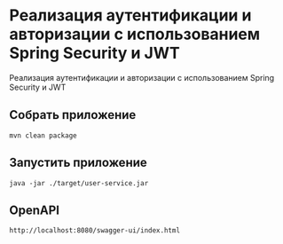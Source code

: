 # Реализация аутентификации и авторизации с использованием Spring Security и JWT

Реализация аутентификации и авторизации с использованием Spring Security и JWT

## Собрать приложение
```
mvn clean package
```

## Запустить приложение
```
java -jar ./target/user-service.jar
```

## OpenAPI
```
http://localhost:8080/swagger-ui/index.html
```